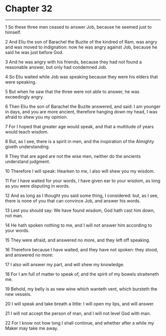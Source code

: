 # Chapter 32

***

1 So these three men ceased to answer Job, because he seemed just to himself.

2 And Eliu the son of Barachel the Buzite of the kindred of Ram, was angry and was moved to indignation: now he was angry against Job, because he said he was just before God.

3 And he was angry with his friends, because they had not found a reasonable answer, but only had condemned Job.

4 So Eliu waited while Job was speaking because they were his elders that were speaking.

5 But when he saw that the three were not able to answer, he was exceedingly angry.

6 Then Eliu the son of Barachel the Buzite answered, and said: I am younger in days, and you are more ancient, therefore hanging down my head, I was afraid to shew you my opinion.

7 For I hoped that greater age would speak, and that a multitude of years would teach wisdom.

8 But, as I see, there is a spirit in men, and the inspiration of the Almighty giveth understanding.

9 They that are aged are not the wise men, neither do the ancients understand judgment.

10 Therefore I will speak: Hearken to me, I also will shew you my wisdom.

11 For I have waited for your words, I have given ear to your wisdom, as long as you were disputing in words.

12 And as long as I thought you said some thing, I considered: but, as I see, there is none of you that can convince Job, and answer his words.

13 Lest you should say: We have found wisdom, God hath cast him down, not man.

14 He hath spoken nothing to me, and I will not answer him according to your words.

15 They were afraid, and answered no more, and they left off speaking.

16 Therefore because I have waited, and they have not spoken: they stood, and answered no more:

17 I also will answer my part, and will shew my knowledge.

18 For I am full of matter to speak of, and the spirit of my bowels straiteneth me.

19 Behold, my belly is as new wine which wanteth vent, which bursteth the new vessels.

20 I will speak and take breath a little: I will open my lips, and will answer.

21 I will not accept the person of man, and I will not level God with man.

22 For I know not how long I shall continue, and whether after a while my Maker may take me away.

